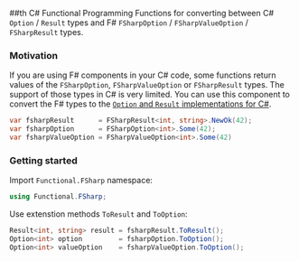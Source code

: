 ##th C# Functional Programming
Functions for converting between C# ```Option``` / ```Result``` types and 
F# ```FSharpOption``` / ```FSharpValueOption``` / ```FSharpResult``` types.
### Motivation
If you are using F# components in your C# code, some functions return values of the
```FSharpOption```, ```FSharpValueOption``` or ```FSharpResult``` types.
The support of those types in C# is very limited. You can use this component to convert the F# types
to the [```Option``` and ```Result``` implementations for C#](https://github.com/glokhov/functional).
```csharp
var fsharpResult      = FSharpResult<int, string>.NewOk(42);
var fsharpOption      = FSharpOption<int>.Some(42);
var fsharpValueOption = FSharpValueOption<int>.Some(42)
```
### Getting started
Import ```Functional.FSharp``` namespace:
```csharp
using Functional.FSharp;
```
Use extenstion methods ```ToResult``` and ```ToOption```:
```csharp
Result<int, string> result = fsharpResult.ToResult();
Option<int> option         = fsharpOption.ToOption();
Option<int> valueOption    = fsharpValueOption.ToOption();
```